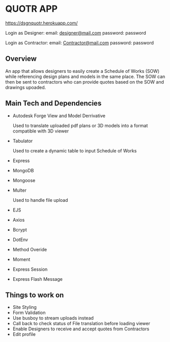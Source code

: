 # QUOTR APP


https://dsgnquotr.herokuapp.com/

Login as Designer:
email: designer@mail.com
password: password

Login as Contractor:
email: Contractor@mail.com
password: password

## Overview

An app that allows designers to easily create a Schedule of Works (SOW) while referencing design plans and models in the same place. The SOW can then be sent to contractors who can provide quotes based on the SOW and drawings upoaded.

## Main Tech and Dependencies

* Autodesk Forge View and Model Derrivative

   Used to translate uploaded pdf plans or 3D models into a format compatible with 3D viewer
* Tabulator

   Used to create a dynamic table to input Schedule of Works
* Express
* MongoDB
* Mongoose
* Multer

   Used to handle file upload
* EJS
* Axios
* Bcrypt
* DotEnv
* Method Overide
* Moment
* Express Session
* Express Flash Message


## Things to work on

* Site Styling
* Form Validation
* Use busboy to stream uploads instead
* Call back to check status of File translation before loading viewer
* Enable Designers to receive and accept quotes from Contractors
* Edit profile